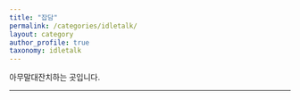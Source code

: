 ```yaml
---
title: "잡담"
permalink: /categories/idletalk/
layout: category
author_profile: true
taxonomy: idletalk
---
```


아무말대잔치하는 곳입니다.
* * *